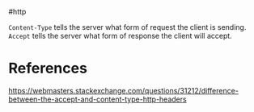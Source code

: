 #http 

`Content-Type` tells the server what form of request the client is sending.
`Accept` tells the server what form of response the client will accept.

# References
https://webmasters.stackexchange.com/questions/31212/difference-between-the-accept-and-content-type-http-headers